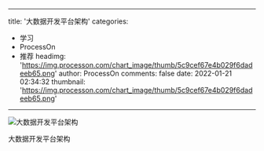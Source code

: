 
---
title: '大数据开发平台架构'
categories: 
 - 学习
 - ProcessOn
 - 推荐
headimg: 'https://img.processon.com/chart_image/thumb/5c9cef67e4b029f6dadeeb65.png'
author: ProcessOn
comments: false
date: 2022-01-21 02:34:32
thumbnail: 'https://img.processon.com/chart_image/thumb/5c9cef67e4b029f6dadeeb65.png'
---

<div>   
<img class="thumb" alt="大数据开发平台架构" src="https://img.processon.com/chart_image/thumb/5c9cef67e4b029f6dadeeb65.png" referrerpolicy="no-referrer">
<p>大数据开发平台架构</p>  
</div>
            